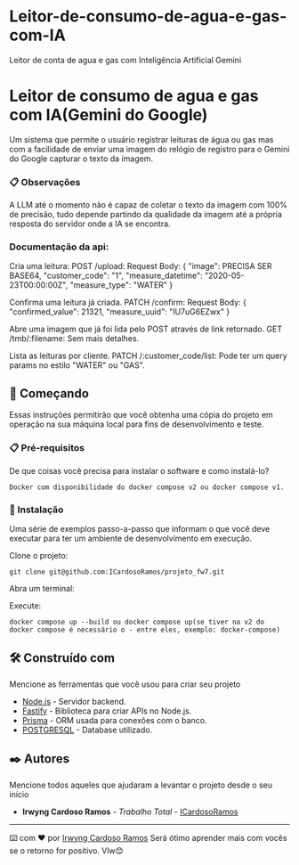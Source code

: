# Leitor-de-consumo-de-agua-e-gas-com-IA
Leitor de conta de agua e gas com Inteligência Artificial Gemini

# Leitor de consumo de agua e gas com IA(Gemini do Google)

Um sistema que permite o usuário registrar leituras de água ou gas mas com a facilidade de enviar uma imagem do relógio de registro para o Gemini do Google capturar o texto da imagem.

### 📋 Observações

A LLM até o momento não é capaz de coletar o texto da imagem com 100% de precisão, tudo depende partindo da qualidade da imagem até a própria resposta do servidor onde a IA se encontra.

### Documentação da api:

Cria uma leitura:
POST /upload:
Request Body:
{
  "image": PRECISA SER BASE64,
  "customer_code": "1",
  "measure_datetime": "2020-05-23T00:00:00Z",
  "measure_type": "WATER"
}

Confirma uma leitura já criada.
PATCH /confirm:
Request Body:
{
  "confirmed_value": 21321,
  "measure_uuid": "IU7uG6EZwx"
}

Abre uma imagem que já foi lida pelo POST através de link retornado.
GET /tmb/:filename:
Sem mais detalhes.

Lista as leituras por cliente.
PATCH /:customer_code/list:
Pode ter um query params no estilo "WATER" ou "GAS".

## 🚀 Começando

Essas instruções permitirão que você obtenha uma cópia do projeto em operação na sua máquina local para fins de desenvolvimento e teste.

### 📋 Pré-requisitos

De que coisas você precisa para instalar o software e como instalá-lo?

```
Docker com disponibilidade do docker compose v2 ou docker compose v1.
```

### 🔧 Instalação

Uma série de exemplos passo-a-passo que informam o que você deve executar para ter um ambiente de desenvolvimento em execução.

Clone o projeto:

```
git clone git@github.com:ICardosoRamos/projeto_fw7.git
```

Abra um terminal:

Execute:

```
docker compose up --build ou docker compose up(se tiver na v2 do docker compose é necessário o - entre eles, exemplo: docker-compose)
```

## 🛠️ Construído com

Mencione as ferramentas que você usou para criar seu projeto

* [Node.js](https://nodejs.org/docs/latest/api/) - Servidor backend.
* [Fastify](https://fastify.dev/) - Biblioteca para criar APIs no Node.js.
* [Prisma](https://www.prisma.io/) - ORM usada para conexões com o banco.
* [POSTGRESQL](https://www.postgresql.org/) - Database utilizado.

## ✒️ Autores

Mencione todos aqueles que ajudaram a levantar o projeto desde o seu início

* **Irwyng Cardoso Ramos** - *Trabalho Total* - [ICardosoRamos](https://github.com/ICardosoRamos)

---
⌨️ com ❤️ por [Irwyng Cardoso Ramos](https://github.com/ICardosoRamos) Será ótimo aprender mais com vocês se o retorno for positivo. Vlw😊

